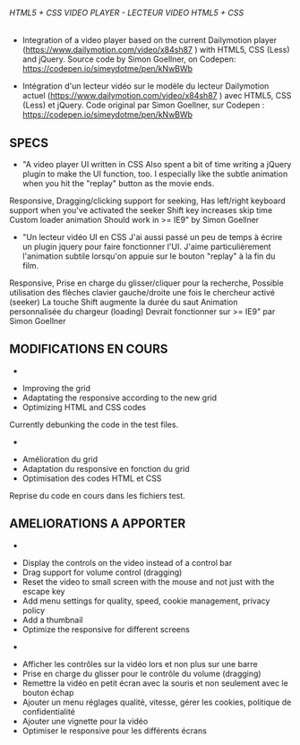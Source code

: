 ###### HTML5 + CSS VIDEO PLAYER - LECTEUR VIDEO HTML5 + CSS ######
* Integration of a video player based on the current Dailymotion player (https://www.dailymotion.com/video/x84sh87
) with HTML5, CSS (Less) and jQuery.
Source code by Simon Goellner, on Codepen: https://codepen.io/simeydotme/pen/kNwBWb 

* Intégration d'un lecteur vidéo sur le modèle du lecteur Dailymotion actuel (https://www.dailymotion.com/video/x84sh87
) avec HTML5, CSS (Less) et jQuery.
Code original par Simon Goellner, sur Codepen : https://codepen.io/simeydotme/pen/kNwBWb 

## SPECS ##
* "A video player UI written in CSS
Also spent a bit of time writing a jQuery plugin to make the UI function, too.
I especially like the subtle animation when you hit the "replay" button as the movie ends.

Responsive,
Dragging/clicking support for seeking,
Has left/right keyboard support when you've activated the seeker
Shift key increases skip time
Custom loader animation
Should work in >= IE9" 
by Simon Goellner


* "Un lecteur vidéo UI en CSS
J'ai aussi passé un peu de temps à écrire un plugin jquery pour faire fonctionner l'UI.
J'aime particulièrement l'animation subtile lorsqu'on appuie sur le bouton "replay" à la fin du film.

Responsive,
Prise en charge du glisser/cliquer pour la recherche,
Possible utilisation des flèches clavier gauche/droite une fois le chercheur activé (seeker)
La touche Shift augmente la durée du saut
Animation personnalisée du chargeur (loading)
Devrait fonctionner sur >= IE9"
par Simon Goellner

## MODIFICATIONS EN COURS ##
* 
- Improving the grid
- Adaptating the responsive according to the new grid
- Optimizing HTML and CSS codes

Currently debunking the code in the test files.


* 
- Amélioration du grid
- Adaptation du responsive en fonction du grid
- Optimisation des codes HTML et CSS

Reprise du code en cours dans les fichiers test.

## AMELIORATIONS A APPORTER ##
* 
- Display the controls on the video instead of a control bar
- Drag support for volume control (dragging)
- Reset the video to small screen with the mouse and not just with the escape key
- Add menu settings for quality, speed, cookie management, privacy policy
- Add a thumbnail
- Optimize the responsive for different screens


* 
- Afficher les contrôles sur la vidéo lors et non plus sur une barre
- Prise en charge du glisser pour le contrôle du volume (dragging)
- Remettre la vidéo en petit écran avec la souris et non seulement avec le bouton échap
- Ajouter un menu réglages qualité, vitesse, gérer les cookies, politique de confidentialité
- Ajouter une vignette pour la vidéo
- Optimiser le responsive pour les différents écrans
